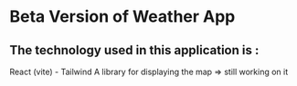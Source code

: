 # Beta Version of Weather App

## The technology used in this application is : 
React (vite) - Tailwind
A library for displaying the map => still working on it


